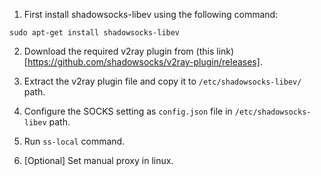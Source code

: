1. First install shadowsocks-libev using the following command:

`sudo apt-get install shadowsocks-libev`

2. Download the required v2ray plugin from (this link)[https://github.com/shadowsocks/v2ray-plugin/releases].

3. Extract the v2ray plugin file and copy it to `/etc/shadowsocks-libev/` path.

4. Configure the SOCKS setting as `config.json` file in `/etc/shadowsocks-libev` path.

5. Run `ss-local` command.

6. [Optional] Set manual proxy in linux.
